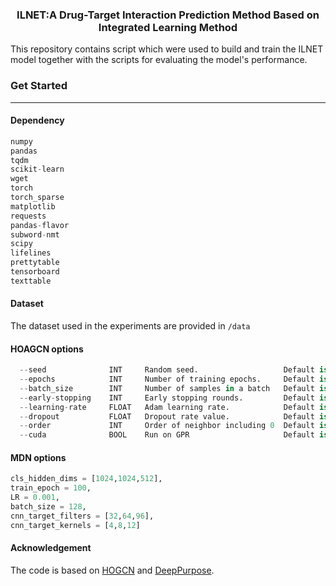 <h3 align="center">
<p> ILNET:A Drug-Target Interaction Prediction Method Based on Integrated Learning Method </h3>

This repository contains script which were used to build and train the ILNET model together with the scripts for evaluating the model's performance.

### Get Started

------

#### Dependency

```python
numpy
pandas
tqdm
scikit-learn
wget
torch
torch_sparse            
matplotlib
requests
pandas-flavor
subword-nmt
scipy  
lifelines
prettytable
tensorboard
texttable 
```

#### Dataset

The dataset used in the experiments are provided in `/data`

#### HOAGCN options

```python
  --seed              INT     Random seed.                   Default is 42.
  --epochs            INT     Number of training epochs.     Default is 50.
  --batch_size        INT     Number of samples in a batch   Default is 256.
  --early-stopping    INT     Early stopping rounds.         Default is 10.
  --learning-rate     FLOAT   Adam learning rate.            Default is 5e-4.
  --dropout           FLOAT   Dropout rate value.            Default is 0.1.
  --order             INT     Order of neighbor including 0  Default is 3.
  --cuda              BOOL    Run on GPR                     Default is True.
```

#### MDN options

```python
cls_hidden_dims = [1024,1024,512], 
train_epoch = 100, 
LR = 0.001, 
batch_size = 128,
cnn_target_filters = [32,64,96],
cnn_target_kernels = [4,8,12]
```

#### Acknowledgement

The code is based on [HOGCN](https://github.com/kckishan/HOGCN-LP) and [DeepPurpose](https://github.com/kexinhuang12345/DeepPurpose).

